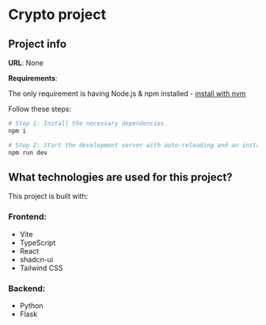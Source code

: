 # Crypto project

## Project info

**URL**: None




**Requirements**:

The only requirement is having Node.js & npm installed - [install with nvm](https://github.com/nvm-sh/nvm#installing-and-updating)

Follow these steps:

```sh
# Step 1: Install the necessary dependencies.
npm i

# Step 2: Start the development server with auto-reloading and an instant preview.
npm run dev
```


## What technologies are used for this project?

This project is built with:

### Frontend: 

- Vite
- TypeScript
- React
- shadcn-ui
- Tailwind CSS

### Backend:

- Python
- Flask